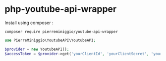 # php-youtube-api-wrapper

Install using composer :
```console
composer require pierreminiggio/youtube-api-wrapper
```

```php
use PierreMiniggio\YoutubeAPI\YoutubeAPI;

$provider = new YoutubeAPI();
$accessToken = $provider->get('yourClientId', 'yourClientSecret', 'yourRefreshToken');
```
